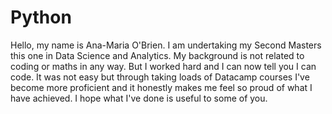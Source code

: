 # Python
Hello, my name is Ana-Maria O'Brien. I am undertaking my Second Masters this one in Data Science and Analytics. My background is not related to coding or maths in any way. But I worked hard and I can now tell you I can code. It was not easy but through taking loads of Datacamp courses I've become more proficient and it honestly makes me feel so proud of what I have achieved. I hope what I've done is useful to some of you. 

